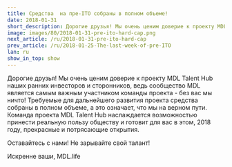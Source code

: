```yaml
---
title: Средства  на пре-ITO собраны в полном объеме!
date: 2018-01-31
short_description: Дорогие друзья! Мы очень ценим доверие к проекту MDL Talent Hub наших ранних инвесторов и сторонников
image: images/80/2018-01-31-pre-ito-hard-cap.png
next_article: /ru/2018-01-31-pre-ito-hard-cap
prev_article: /ru/2018-01-25-The-last-week-of-pre-ITO
lan: ru
show_in_top: show
---
```


Дорогие друзья! Мы очень ценим доверие к проекту MDL Talent Hub наших ранних инвесторов и сторонников, ведь сообщество MDL является самым важным участником команды проекта - без вас мы ничто! Требуемые для дальнейшего развития проекта средства собраны в полном объеме, а это означает, что мы на верном пути. Команда проекта MDL Talent Hub наслаждается возможностью принести реальную пользу обществу и готовит для вас в этом, 2018 году, прекрасные и потрясающие открытия. 

Оставайтесь с нами! Не зарывайте свой талант!

Искренне ваши,
MDL.life

